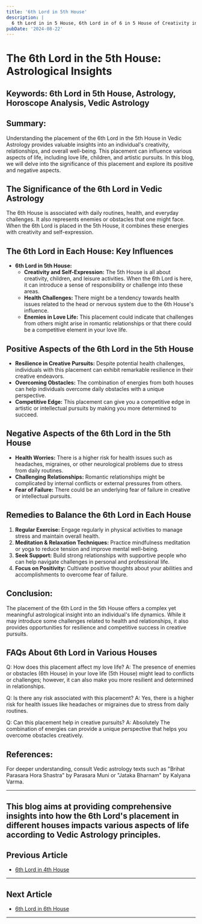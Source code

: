 ```yaml
---
title: '6th Lord in 5th House'
description: |
  6 th Lord in in 5 House, 6th Lord in of 6 in 5 House of Creativity in Vedic astrology
pubDate: '2024-08-22'
---
```


# The 6th Lord in the 5th House: Astrological Insights

## Keywords: 6th Lord in 5th House, Astrology, Horoscope Analysis, Vedic Astrology

## Summary:
Understanding the placement of the 6th Lord in the 5th House in Vedic Astrology provides valuable insights into an individual's creativity, relationships, and overall well-being. This placement can influence various aspects of life, including love life, children, and artistic pursuits. In this blog, we will delve into the significance of this placement and explore its positive and negative aspects.

## The Significance of the 6th Lord in Vedic Astrology

The 6th House is associated with daily routines, health, and everyday challenges. It also represents enemies or obstacles that one might face. When the 6th Lord is placed in the 5th House, it combines these energies with creativity and self-expression.

## The 6th Lord in Each House: Key Influences

- **6th Lord in 5th House:**
  - **Creativity and Self-Expression:** The 5th House is all about creativity, children, and leisure activities. When the 6th Lord is here, it can introduce a sense of responsibility or challenge into these areas.
  - **Health Challenges:** There might be a tendency towards health issues related to the head or nervous system due to the 6th House's influence.
  - **Enemies in Love Life:** This placement could indicate that challenges from others might arise in romantic relationships or that there could be a competitive element in your love life.

## Positive Aspects of the 6th Lord in the 5th House

- **Resilience in Creative Pursuits:** Despite potential health challenges, individuals with this placement can exhibit remarkable resilience in their creative endeavors.
- **Overcoming Obstacles:** The combination of energies from both houses can help individuals overcome daily obstacles with a unique perspective.
- **Competitive Edge:** This placement can give you a competitive edge in artistic or intellectual pursuits by making you more determined to succeed.

## Negative Aspects of the 6th Lord in the 5th House

- **Health Worries:** There is a higher risk for health issues such as headaches, migraines, or other neurological problems due to stress from daily routines.
- **Challenging Relationships:** Romantic relationships might be complicated by internal conflicts or external pressures from others.
- **Fear of Failure:** There could be an underlying fear of failure in creative or intellectual pursuits.

## Remedies to Balance the 6th Lord in Each House

1. **Regular Exercise:** Engage regularly in physical activities to manage stress and maintain overall health.
2. **Meditation & Relaxation Techniques:** Practice mindfulness meditation or yoga to reduce tension and improve mental well-being.
3. **Seek Support:** Build strong relationships with supportive people who can help navigate challenges in personal and professional life.
4. **Focus on Positivity:** Cultivate positive thoughts about your abilities and accomplishments to overcome fear of failure.

## Conclusion:
The placement of the 6th Lord in the 5th House offers a complex yet meaningful astrological insight into an individual's life dynamics. While it may introduce some challenges related to health and relationships, it also provides opportunities for resilience and competitive success in creative pursuits.

## FAQs About 6th Lord in Various Houses

Q: How does this placement affect my love life?
A: The presence of enemies or obstacles (6th House) in your love life (5th House) might lead to conflicts or challenges; however, it can also make you more resilient and determined in relationships.

Q: Is there any risk associated with this placement?
A: Yes, there is a higher risk for health issues like headaches or migraines due to stress from daily routines.

Q: Can this placement help in creative pursuits?
A: Absolutely The combination of energies can provide a unique perspective that helps you overcome obstacles creatively.

## References:
For deeper understanding, consult Vedic astrology texts such as "Brihat Parasara Hora Shastra" by Parasara Muni or "Jataka Bharnam" by Kalyana Varma.

---

This blog aims at providing comprehensive insights into how the 6th Lord's placement in different houses impacts various aspects of life according to Vedic Astrology principles.
---

## Previous Article
- [6th Lord in 4th House](/blogs-md/1006_6th_Lord_in_all_Houses/100604_6th_Lord_in_4th_House.md)

---

## Next Article
- [6th Lord in 6th House](/blogs-md/1006_6th_Lord_in_all_Houses/100606_6th_Lord_in_6th_House.md)

---
